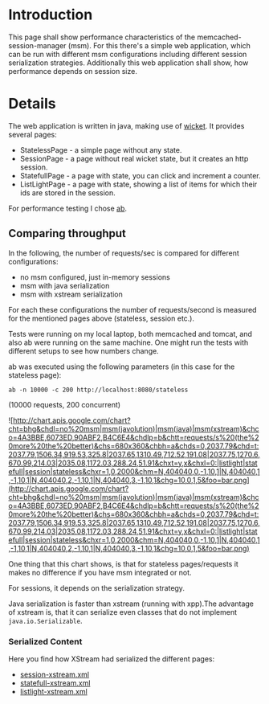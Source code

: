 # Introduction #

This page shall show performance characteristics of the memcached-session-manager (msm). For this there's a simple web application, which can be run with different msm configurations including different session serialization strategies. Additionally this web application shall show, how performance depends on session size.


# Details #

The web application is written in java, making use of [wicket](http://wicket.apache.org). It provides several pages:
  * StatelessPage - a simple page without any state.
  * SessionPage - a page without real wicket state, but it creates an http session.
  * StatefullPage - a page with state, you can click and increment a counter.
  * ListLightPage - a page with state, showing a list of items for which their ids are stored in the session.

For performance testing I chose [ab](http://httpd.apache.org/docs/2.0/programs/ab.html).

## Comparing throughput ##

In the following, the number of requests/sec is compared for different configurations:
  * no msm configured, just in-memory sessions
  * msm with java serialization
  * msm with xstream serialization

For each these configurations the number of requests/second is measured for the mentioned pages above (stateless, session etc.).

Tests were running on my local laptop, both memcached and tomcat, and also ab were running on the same machine. One might run the tests with different setups to see how numbers change.

ab was executed using the following parameters (in this case for the stateless page):
```
ab -n 10000 -c 200 http://localhost:8080/stateless
```

(10000 requests, 200 concurrent)

![http://chart.apis.google.com/chart?cht=bhg&chdl=no%20msm|msm(javolution)|msm(java)|msm(xstream)&chco=4A3BBE,6073ED,90ABF2,B4C6E4&chdlp=b&chtt=requests/s%20(the%20more%20the%20better)&chs=680x360&chbh=a&chds=0,2037.79&chd=t:2037.79,1506.34,919.53,325.8|2037.65,1310.49,712.52,191.08|2037.75,1270.6,670.99,214.03|2035.08,1172.03,288.24,51.91&chxt=y,x&chxl=0:|listlight|statefull|session|stateless&chxr=1,0,2000&chm=N,404040,0,-1,10,1|N,404040,1,-1,10,1|N,404040,2,-1,10,1|N,404040,3,-1,10,1&chg=10,0,1,5&foo=bar.png](http://chart.apis.google.com/chart?cht=bhg&chdl=no%20msm|msm(javolution)|msm(java)|msm(xstream)&chco=4A3BBE,6073ED,90ABF2,B4C6E4&chdlp=b&chtt=requests/s%20(the%20more%20the%20better)&chs=680x360&chbh=a&chds=0,2037.79&chd=t:2037.79,1506.34,919.53,325.8|2037.65,1310.49,712.52,191.08|2037.75,1270.6,670.99,214.03|2035.08,1172.03,288.24,51.91&chxt=y,x&chxl=0:|listlight|statefull|session|stateless&chxr=1,0,2000&chm=N,404040,0,-1,10,1|N,404040,1,-1,10,1|N,404040,2,-1,10,1|N,404040,3,-1,10,1&chg=10,0,1,5&foo=bar.png)

One thing that this chart shows, is that for stateless pages/requests it makes no difference if you have msm integrated or not.

For sessions, it depends on the serialization strategy.

Java serialization is faster than xstream (running with xpp).The advantage of xstream is, that it can serialize even classes that do not implement `java.io.Serializable`.

### Serialized Content ###
Here you find how XStream had serialized the different pages:

  * [session-xstream.xml](http://memcached-session-manager.googlecode.com/svn/wiki/Performance.attach/session-xstream.xml)
  * [statefull-xstream.xml](http://memcached-session-manager.googlecode.com/svn/wiki/Performance.attach/statefull-xstream.xml)
  * [listlight-xstream.xml](http://memcached-session-manager.googlecode.com/svn/wiki/Performance.attach/listlight-xstream.xml)